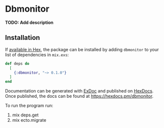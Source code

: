 # Dbmonitor

**TODO: Add description**

## Installation

If [available in Hex](https://hex.pm/docs/publish), the package can be installed
by adding `dbmonitor` to your list of dependencies in `mix.exs`:

```elixir
def deps do
  [
    {:dbmonitor, "~> 0.1.0"}
  ]
end
```

Documentation can be generated with [ExDoc](https://github.com/elixir-lang/ex_doc)
and published on [HexDocs](https://hexdocs.pm). Once published, the docs can
be found at <https://hexdocs.pm/dbmonitor>.

To run the program run:
  1. mix deps.get
  2. mix ecto.migrate